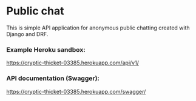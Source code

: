 # Public chat

This is simple API application for anonymous public chatting created with Django and DRF.


### Example Heroku sandbox:

https://cryptic-thicket-03385.herokuapp.com/api/v1/


### API documentation (Swagger):

https://cryptic-thicket-03385.herokuapp.com/swagger/